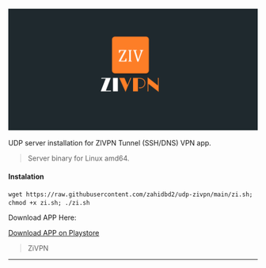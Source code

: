 ![](https://github.com/powermx/dl/blob/master/zivpn.png)

UDP server installation for ZIVPN Tunnel (SSH/DNS) VPN app.
<br>

>Server binary for Linux amd64.

#### Instalation

`wget https://raw.githubusercontent.com/zahidbd2/udp-zivpn/main/zi.sh; chmod +x zi.sh; ./zi.sh`

Download APP Here:

<a href="https://play.google.com/store/apps/details?id=com.zi.zivpn" target="_blank" rel="noreferrer">Download APP on Playstore</a>
> ZiVPN
                
----
